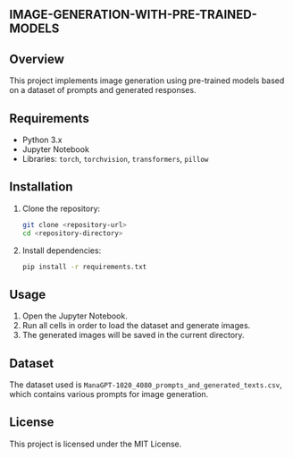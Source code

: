 ## IMAGE-GENERATION-WITH-PRE-TRAINED-MODELS 



## Overview
This project implements image generation using pre-trained models based on a dataset of prompts and generated responses.

## Requirements
- Python 3.x
- Jupyter Notebook
- Libraries: `torch`, `torchvision`, `transformers`, `pillow`

## Installation
1. Clone the repository:
    ```bash
    git clone <repository-url>
    cd <repository-directory>
    ```
   
2. Install dependencies:
    ```bash
    pip install -r requirements.txt
    ```

## Usage
1. Open the Jupyter Notebook.
2. Run all cells in order to load the dataset and generate images.
3. The generated images will be saved in the current directory.

## Dataset
The dataset used is `ManaGPT-1020_4080_prompts_and_generated_texts.csv`, which contains various prompts for image generation.

## License
This project is licensed under the MIT License.
